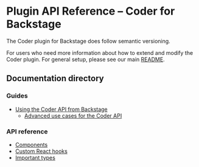 # Plugin API Reference – Coder for Backstage

The Coder plugin for Backstage does follow semantic versioning.

For users who need more information about how to extend and modify the Coder plugin. For general setup, please see our main [README](../README.md).

## Documentation directory

### Guides

- [Using the Coder API from Backstage](./guides/coder-api.md)
  - [Advanced use cases for the Coder API](./guides//coder-api-advanced.md)

### API reference

- [Components](./api-reference/components.md)
- [Custom React hooks](./api-reference/hooks.md)
- [Important types](./api-reference/types.md)
